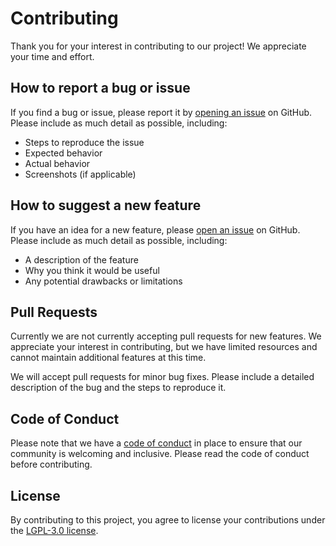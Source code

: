 # Contributing

Thank you for your interest in contributing to our project! We appreciate your time and effort.

## How to report a bug or issue

If you find a bug or issue, please report it by [opening an issue](https://github.com/felipebz/zpa/issues/new) on GitHub. Please include as much detail as possible, including:

- Steps to reproduce the issue
- Expected behavior
- Actual behavior
- Screenshots (if applicable)

## How to suggest a new feature

If you have an idea for a new feature, please [open an issue](https://github.com/felipebz/zpa/issues/new) on GitHub. Please include as much detail as possible, including:

- A description of the feature
- Why you think it would be useful
- Any potential drawbacks or limitations

## Pull Requests

Currently we are not currently accepting pull requests for new features. We appreciate your interest in contributing, but we have limited resources and cannot maintain additional features at this time.

We will accept pull requests for minor bug fixes. Please include a detailed description of the bug and the steps to reproduce it.

## Code of Conduct

Please note that we have a [code of conduct](CODE_OF_CONDUCT.md) in place to ensure that our community is welcoming and inclusive. Please read the code of conduct before contributing.

## License

By contributing to this project, you agree to license your contributions under the [LGPL-3.0 license](LICENSE).

